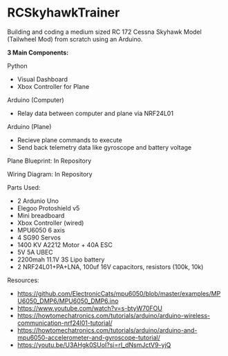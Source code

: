 # RCSkyhawkTrainer
Building and coding a medium sized RC 172 Cessna Skyhawk Model (Tailwheel Mod) from scratch using an Arduino.

**3 Main Components:**

Python
- Visual Dashboard
- Xbox Controller for Plane

Arduino (Computer)
- Relay data between computer and plane via NRF24L01

Arduino (Plane)
- Recieve plane commands to execute
- Send back telemetry data like gyroscope and battery voltage


Plane Blueprint: In Repository

Wiring Diagram: In Repository

Parts Used:
- 2 Ardunio Uno
- Elegoo Protoshield v5
- Mini breadboard
- Xbox Controller (wired)
- MPU6050 6 axis
- 4 SG90 Servos
- 1400 KV A2212 Motor + 40A ESC
- 5V 5A UBEC
- 2200mah 11.1V 3S Lipo battery
- 2 NRF24L01+PA+LNA, 100uf 16V capacitors, resistors (100k, 10k)

Resources:
- https://github.com/ElectronicCats/mpu6050/blob/master/examples/MPU6050_DMP6/MPU6050_DMP6.ino
- https://www.youtube.com/watch?v=s-btyW70FOU
- https://howtomechatronics.com/tutorials/arduino/arduino-wireless-communication-nrf24l01-tutorial/
- https://howtomechatronics.com/tutorials/arduino/arduino-and-mpu6050-accelerometer-and-gyroscope-tutorial/
- https://youtu.be/U3AHgk0SUoI?si=rI_dNsmJctV9-yjQ
